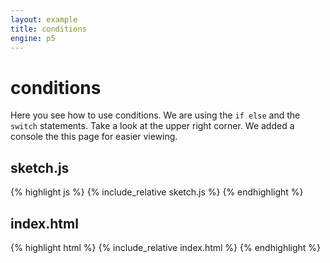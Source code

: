 ```yaml
---
layout: example
title: conditions
engine: p5
---
```


# conditions

Here you see how to use conditions. We are using the `if else` and the `switch` statements. Take a look at the upper right corner. We added a console the this page for easier viewing.  

## sketch.js 
{% highlight js %}
{% include_relative sketch.js %}
{% endhighlight %}
## index.html 
{% highlight html %}
{% include_relative index.html %}
{% endhighlight %}

